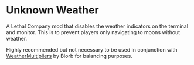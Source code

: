 ﻿# Unknown Weather
A Lethal Company mod that disables the weather indicators on the terminal and monitor. This is to prevent players only navigating to moons without weather.

Highly recommended but not necessary to be used in conjunction with [WeatherMultipliers](https://thunderstore.io/c/lethal-company/p/Blorb/WeatherMultipliers/) by Blorb for balancing purposes.
